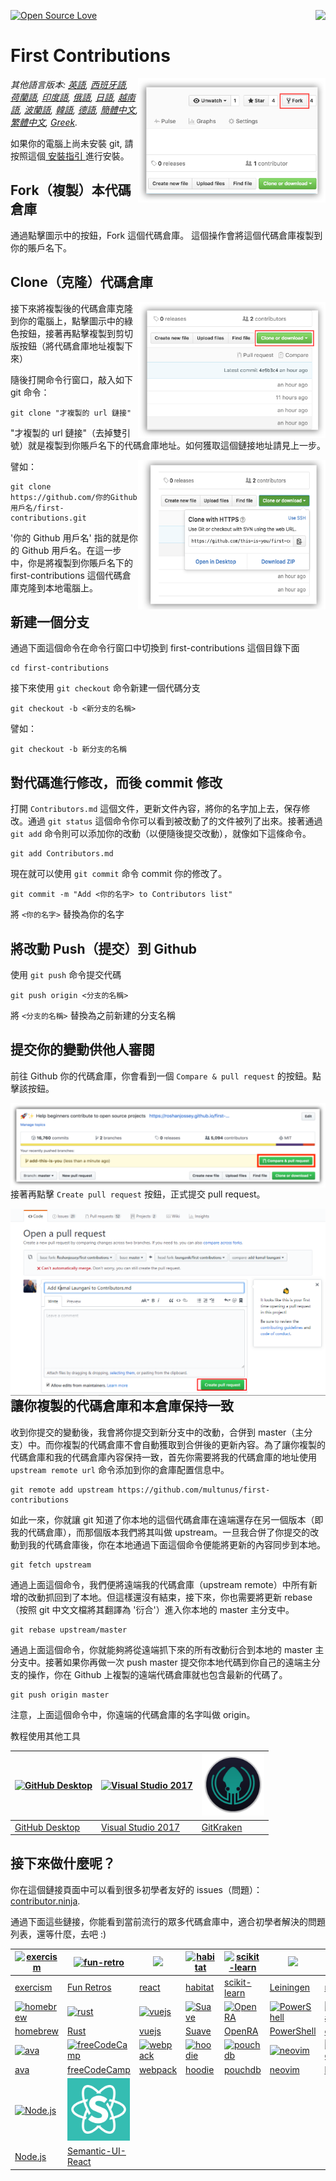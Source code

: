 [![Open Source Love](https://badges.frapsoft.com/os/v1/open-source.svg?v=103)](https://github.com/ellerbrock/open-source-badges/)
[<img align="right" src="https://firstcontributions.herokuapp.com/badge.svg">](https://firstcontributions.herokuapp.com)

# First Contributions

<img align="right" width="300" src="../assets/fork.png" alt="fork this repository" />

*其他語言版本: [英語](README.md), [西班牙語](README.es.md), [荷蘭語](README.nl.md), [印度語](README.hi.md), [俄語](README.ru.md), [日語](README.ja.md), [越南語](README.vn.md), [波蘭語](README.pl.md), [韓語](README.ko.md), [德語](README.de.md), [簡體中文](README.chs.md), [繁體中文](README.cht.md), [Greek](README.gr.md).*

如果你的電腦上尚未安裝 git, 請按照這個[ 安裝指引 ]( https://help.github.com/articles/set-up-git/ )進行安裝。

## Fork（複製）本代碼倉庫

通過點擊圖示中的按鈕，Fork 這個代碼倉庫。
這個操作會將這個代碼倉庫複製到你的賬戶名下。

## Clone（克隆）代碼倉庫

<img align="right" width="300" src="../assets/clone.png" alt="clone this repository" />

接下來將複製後的代碼倉庫克隆到你的電腦上，點擊圖示中的綠色按鈕，接著再點擊複製到剪切版按鈕（將代碼倉庫地址複製下來）

隨後打開命令行窗口，敲入如下 git 命令：

```
git clone "才複製的 url 鏈接"
```
"才複製的 url 鏈接"（去掉雙引號）就是複製到你賬戶名下的代碼倉庫地址。如何獲取這個鏈接地址請見上一步。

<img align="right" width="300" src="../assets/copy-to-clipboard.png" alt="copy URL to clipboard" />

譬如：
```
git clone https://github.com/你的Github用戶名/first-contributions.git
```
'你的 Github 用戶名' 指的就是你的 Github 用戶名。在這一步中，你是將複製到你賬戶名下的 first-contributions 這個代碼倉庫克隆到本地電腦上。

## 新建一個分支

通過下面這個命令在命令行窗口中切換到 first-contributions 這個目錄下面

```
cd first-contributions
```
接下來使用 `git checkout` 命令新建一個代碼分支
```
git checkout -b <新分支的名稱>
```

譬如：
```
git checkout -b 新分支的名稱
```

## 對代碼進行修改，而後 commit 修改

打開 `Contributors.md` 這個文件，更新文件內容，將你的名字加上去，保存修改。通過 `git status` 這個命令你可以看到被改動了的文件被列了出來。接著通過 `git add` 命令則可以添加你的改動（以便隨後提交改動），就像如下這條命令。
```
git add Contributors.md
```

現在就可以使用 `git commit` 命令 commit 你的修改了。
```
git commit -m "Add <你的名字> to Contributors list"
```
將 `<你的名字>` 替換為你的名字

## 將改動 Push（提交）到 Github

使用 `git push` 命令提交代碼
```
git push origin <分支的名稱>
```
將 `<分支的名稱>` 替換為之前新建的分支名稱

## 提交你的變動供他人審閱

前往 Github 你的代碼倉庫，你會看到一個 `Compare & pull request` 的按鈕。點擊該按鈕。

<img style="float: right;" src="../assets/compare-and-pull.png" alt="create a pull request" />

接著再點擊 `Create pull request` 按鈕，正式提交 pull request。

<img style="float: right;" src="../assets/submit-pull.png" alt="submit pull request" />

## 讓你複製的代碼倉庫和本倉庫保持一致

收到你提交的變動後，我會將你提交到新分支中的改動，合併到 master（主分支）中。而你複製的代碼倉庫不會自動獲取到合併後的更新內容。為了讓你複製的代碼倉庫和我的代碼倉庫內容保持一致，首先你需要將我的代碼倉庫的地址使用 `upstream remote url` 命令添加到你的倉庫配置信息中。
```
git remote add upstream https://github.com/multunus/first-contributions
```
如此一來，你就讓 git 知道了你本地的這個代碼倉庫在遠端還存在另一個版本（即我的代碼倉庫），而那個版本我們將其叫做 upstream。一旦我合併了你提交的改動到我的代碼倉庫後，你在本地通過下面這個命令便能將更新的內容同步到本地。
```
git fetch upstream
```

通過上面這個命令，我們便將遠端我的代碼倉庫（upstream remote）中所有新增的改動抓回到了本地。但這樣還沒有結束，接下來，你也需要將更新 rebase（按照 git 中文文檔將其翻譯為 '衍合'）進入你本地的 master 主分支中。
```
git rebase upstream/master
```
通過上面這個命令，你就能夠將從遠端抓下來的所有改動衍合到本地的 master 主分支中。接著如果你再做一次 push master 提交你本地代碼到你自己的遠端主分支的操作，你在 Github 上複製的遠端代碼倉庫就也包含最新的代碼了。
```
git push origin master
```
注意，上面這個命令中，你遠端的代碼倉庫的名字叫做 origin。

教程使用其他工具

|<a href="github-desktop-tutorial.md"><img alt="GitHub Desktop" src="https://desktop.github.com/images/desktop-logo.png" width="100"></a>|<a href="github-windows-vs2017-tutorial.md"><img alt="Visual Studio 2017" src="https://www.microsoft.com/net/images/vslogo.png" width="100"></a>|<a href="gitkraken-tutorial.md"><img alt="GitKraken" src="/assets/gk-icon.png" width="100"></a>|
|---|---|---|
|[GitHub Desktop](github-desktop-tutorial.md)|[Visual Studio 2017](github-windows-vs2017-tutorial.md)|[GitKraken](gitkraken-tutorial.md)|

## 接下來做什麼呢？

你在這個鏈接頁面中可以看到很多初學者友好的 issues（問題）：
[contributor.ninja](https://contributor.ninja).

通過下面這些鏈接，你能看到當前流行的眾多代碼倉庫中，適合初學者解決的問題列表，還等什麼，去吧 :)

|[![exercism](https://avatars2.githubusercontent.com/u/5624255?v=3&s=100)](https://github.com/exercism/exercism.io/issues?q=is%3Aopen+is%3Aissue+label%3A%22good+first+patch%22)|[![fun-retro](https://avatars3.githubusercontent.com/u/15913975?v=3&s=100)](https://github.com/funretro/distributed/issues?q=is%3Aopen+is%3Aissue+label%3Abeginner-friendly)|[<img width="100" src="https://cdn.worldvectorlogo.com/logos/react.svg">](https://github.com/facebook/react/issues?q=is%3Aopen+is%3Aissue+label%3A%22good+first+bug%22)|[![habitat](https://avatars1.githubusercontent.com/u/18171698?v=3&s=100)](https://github.com/habitat-sh/habitat/issues?q=is%3Aopen+is%3Aissue+label%3AEasy)|[![scikit-learn](https://avatars0.githubusercontent.com/u/365630?v=3&s=100)](https://github.com/scikit-learn/scikit-learn/issues?q=is%3Aopen+is%3Aissue+label%3AEasy)|[<img width="100" src="https://camo.githubusercontent.com/0f302c808c8457f6460913e33aed3478124612c2/687474703a2f2f6c65696e696e67656e2e6f72672f696d672f6c65696e696e67656e2e6a7067">](https://github.com/technomancy/leiningen/issues?q=is%3Aopen+is%3Aissue+label%3ANewbie)|[<img width="100" src="https://images.plot.ly/plotly-documentation/thumbnail/numpy-logo.jpg">](https://github.com/numpy/numpy/issues?q=is%3Aopen+is%3Aissue+label%3A%22Easy+Fix%22)|[![elasticsearch](https://avatars2.githubusercontent.com/u/6764390?v=3&s=100)](https://github.com/elastic/elasticsearch/issues?q=is%3Aopen+is%3Aissue+label%3A%22low+hanging+fruit%22)|
|---|---|---|---|---|---|---|---|
|[exercism](https://github.com/exercism/exercism.io/issues?q=is%3Aopen+is%3Aissue+label%3A%22good+first+patch%22)|[Fun Retros](https://github.com/funretro/distributed/issues?q=is%3Aopen+is%3Aissue+label%3Abeginner-friendly)|[react](https://github.com/facebook/react/issues?q=is%3Aopen+is%3Aissue+label%3A%22good+first+bug%22)|[habitat](https://github.com/habitat-sh/habitat/issues?q=is%3Aopen+is%3Aissue+label%3AEasy)|[scikit-learn](https://github.com/scikit-learn/scikit-learn/issues?q=is%3Aopen+is%3Aissue+label%3AEasy)|[Leiningen](https://github.com/technomancy/leiningen/issues?q=is%3Aopen+is%3Aissue+label%3ANewbie)|[numpy](https://github.com/numpy/numpy/issues?q=is%3Aopen+is%3Aissue+label%3A%22Easy+Fix%22)|[elasticsearch](https://github.com/elastic/elasticsearch/issues?q=is%3Aopen+is%3Aissue+label%3A%22low+hanging+fruit%22)|
|[![homebrew](https://avatars2.githubusercontent.com/u/1503512?v=3&s=100)](https://github.com/Homebrew/brew/issues?q=is%3Aopen+is%3Aissue+label%3A%22help+wanted%22)|[![rust](https://avatars1.githubusercontent.com/u/5430905?v=3&s=100)](https://github.com/rust-lang/rust/issues?q=is%3Aopen+is%3Aissue+label%3AE-easy)|[![vuejs](https://avatars1.githubusercontent.com/u/6128107?v=3&s=100)](https://github.com/vuejs/vue/issues?q=is%3Aopen+is%3Aissue+label%3A%22contribution+welcome%22)|[![Suave](https://avatars2.githubusercontent.com/u/5822862?v=3&s=100)](https://github.com/SuaveIO/suave/issues?q=is%3Aopen+is%3Aissue+label%3Ahardness-easy)|[![OpenRA](https://avatars3.githubusercontent.com/u/409046?v=3&s=100)](https://github.com/OpenRA/OpenRA/issues?q=is%3Aopen+is%3Aissue+label%3AEasy)|[![PowerShell](https://avatars0.githubusercontent.com/u/11524380?v=3&s=100)](https://github.com/powershell/powershell/issues?q=is%3Aopen+is%3Aissue+label%3AUp-for-Grabs)|[![coala](https://avatars2.githubusercontent.com/u/10620750?v=3&s=100)](https://github.com/coala/coala/issues?q=is%3Aopen+is%3Aissue+label%3Adifficulty%2Flow+label%3Adifficulty%2Fnewcomer)|[![moment](https://avatars2.githubusercontent.com/u/4129662?v=3&s=100)](https://github.com/moment/moment/issues?q=is%3Aopen+is%3Aissue+label%3AUp-For-Grabs)|
|[homebrew](https://github.com/Homebrew/brew/issues?q=is%3Aopen+is%3Aissue+label%3A%22help+wanted%22)|[Rust](https://github.com/rust-lang/rust/issues?q=is%3Aopen+is%3Aissue+label%3AE-easy)|[vuejs](https://github.com/vuejs/vue/issues?q=is%3Aopen+is%3Aissue+label%3A%22contribution+welcome%22)|[Suave](https://github.com/SuaveIO/suave/issues?q=is%3Aopen+is%3Aissue+label%3Ahardness-easy)|[OpenRA](https://github.com/OpenRA/OpenRA/issues?q=is%3Aopen+is%3Aissue+label%3AEasy)|[PowerShell](https://github.com/powershell/powershell/issues?q=is%3Aopen+is%3Aissue+label%3AUp-for-Grabs)|[coala](https://github.com/coala/coala/issues?q=is%3Aopen+is%3Aissue+label%3Adifficulty%2Flow+label%3Adifficulty%2Fnewcomer)|[moment](https://github.com/moment/moment/issues?q=is%3Aopen+is%3Aissue+label%3AUp-For-Grabs)|
|[![ava](https://avatars0.githubusercontent.com/u/8527916?v=3&s=100)](https://github.com/avajs/ava/issues?q=is%3Aopen+is%3Aissue+label%3A%22good+for+beginner%22)|[![freeCodeCamp](https://avatars0.githubusercontent.com/u/9892522?v=3&s=100)](https://github.com/freeCodeCamp/freeCodeCamp/issues?q=is%3Aopen+is%3Aissue+label%3Afirst-timers-only)|[![webpack](https://avatars3.githubusercontent.com/u/2105791?v=3&s=100)](https://github.com/webpack/webpack/issues?q=is%3Aopen+is%3Aissue+label%3A%22D1%3A+Easy+%28Contrib.+Difficulty%29%22)|[![hoodie](https://avatars1.githubusercontent.com/u/1888826?v=3&s=100)](https://github.com/hoodiehq/hoodie/issues?q=is%3Aopen+is%3Aissue+label%3Afirst-timers-only)|[![pouchdb](https://avatars3.githubusercontent.com/u/3406112?v=3&s=100)](https://github.com/pouchdb/pouchdb/issues?q=is%3Aopen+is%3Aissue+label%3A%22first+timers+only%22)|[![neovim](https://avatars0.githubusercontent.com/u/6471485?v=3&s=100)](https://github.com/neovim/neovim/issues?q=is%3Aopen+is%3Aissue+label%3Aentry-level)|[![babel](https://avatars2.githubusercontent.com/u/9637642?v=3&s=100)](https://github.com/babel/babel/issues?q=is%3Aopen+is%3Aissue+label%3Abeginner-friendly) |[<img width="100" src="https://github.com/adobe/brackets/blob/gh-pages/images/brackets_128.png?raw=true">](https://github.com/adobe/brackets/labels/Starter%20bug)|
|[ava](https://github.com/avajs/ava/issues?q=is%3Aopen+is%3Aissue+label%3A%22good+for+beginner%22)|[freeCodeCamp](https://github.com/freeCodeCamp/freeCodeCamp/issues?q=is%3Aopen+is%3Aissue+label%3Afirst-timers-only)|[webpack](https://github.com/webpack/webpack/issues?q=is%3Aopen+is%3Aissue+label%3A%22D1%3A+Easy+%28Contrib.+Difficulty%29%22)|[hoodie](https://github.com/hoodiehq/hoodie/issues?q=is%3Aopen+is%3Aissue+label%3Afirst-timers-only)|[pouchdb](https://github.com/pouchdb/pouchdb/issues?q=is%3Aopen+is%3Aissue+label%3A%22first+timers+only%22)|[neovim](https://github.com/neovim/neovim/issues?q=is%3Aopen+is%3Aissue+label%3Aentry-level)|[babel](https://github.com/babel/babel/issues?q=is%3Aopen+is%3Aissue+label%3Abeginner-friendly) |[brackets](https://github.com/adobe/brackets/labels/Starter%20bug)|
| [![Node.js](https://avatars1.githubusercontent.com/u/9950313?v=3&s=100)](https://github.com/nodejs/node/issues?q=is%3Aissue+is%3Aopen+label%3A%22good+first+contribution%22)|[<img width="100" src="https://github.com/Semantic-Org/Semantic-UI-React/raw/master/docs/app/logo.png">](https://github.com/Semantic-Org/Semantic-UI-React/issues?q=is%3Aissue+is%3Aopen+label%3A%22good+first+contribution%22)|
| [Node.js](https://github.com/nodejs/node/issues?q=is%3Aissue+is%3Aopen+label%3A%22good+first+contribution%22) |[Semantic-UI-React](https://github.com/Semantic-Org/Semantic-UI-React/issues?q=is%3Aissue+is%3Aopen+label%3A%22good+first+contribution%22) |

